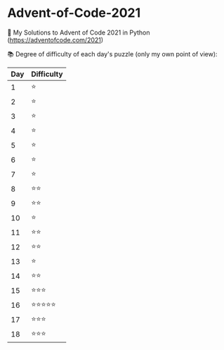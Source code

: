 # Advent-of-Code-2021
🎄 My Solutions to Advent of Code 2021 in Python (https://adventofcode.com/2021)





📚 Degree of difficulty of each day's puzzle (only my own point of view):

| Day| Difficulty  | 
|----|-------------|
|1| ⭐|
|2| ⭐|
|3| ⭐|
|4| ⭐|
|5| ⭐|
|6| ⭐|
|7| ⭐|
|8| ⭐⭐|
|9| ⭐⭐|
|10| ⭐|
|11| ⭐⭐|
|12| ⭐⭐|
|13| ⭐|
|14| ⭐⭐|
|15| ⭐⭐⭐|
|16| ⭐⭐⭐⭐⭐|
|17| ⭐⭐⭐|
|18| ⭐⭐⭐|


